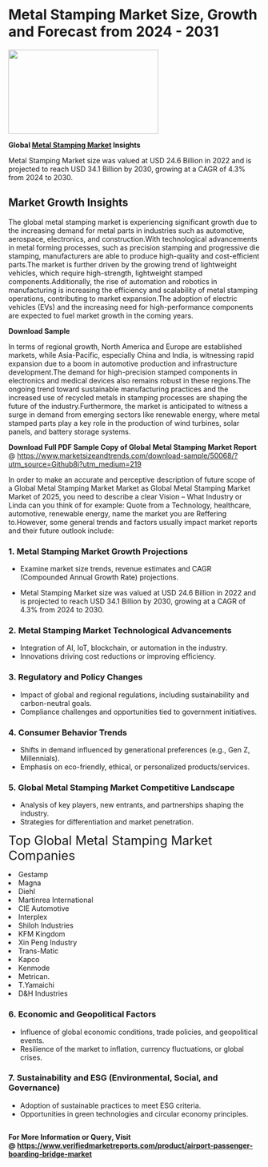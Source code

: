 <H1>Metal Stamping Market Size, Growth and Forecast from 2024 - 2031</H1><img class="aligncenter size-medium wp-image-584254" src="https://thirdeyenews.in/wp-content/uploads/2024/09/Global-Market-Research-300x168.jpeg" alt="" width="300" height="168" /><p><strong>Global&nbsp;<a href="https://www.marketsizeandtrends.com/download-sample/50068/?utm_source=Github8j?utm_medium=219">Metal Stamping Market</a> Insights</strong></p><p>Metal Stamping Market size was valued at USD 24.6 Billion in 2022 and is projected to reach USD 34.1 Billion by 2030, growing at a CAGR of 4.3% from 2024 to 2030.</p><p><h2>Market Growth Insights</h2> <p>The global metal stamping market is experiencing significant growth due to the increasing demand for metal parts in industries such as automotive, aerospace, electronics, and construction.With technological advancements in metal forming processes, such as precision stamping and progressive die stamping, manufacturers are able to produce high-quality and cost-efficient parts.The market is further driven by the growing trend of lightweight vehicles, which require high-strength, lightweight stamped components.Additionally, the rise of automation and robotics in manufacturing is increasing the efficiency and scalability of metal stamping operations, contributing to market expansion.The adoption of electric vehicles (EVs) and the increasing need for high-performance components are expected to fuel market growth in the coming years.</p> <p><strong>Download Sample</strong></p> <p>In terms of regional growth, North America and Europe are established markets, while Asia-Pacific, especially China and India, is witnessing rapid expansion due to a boom in automotive production and infrastructure development.The demand for high-precision stamped components in electronics and medical devices also remains robust in these regions.The ongoing trend toward sustainable manufacturing practices and the increased use of recycled metals in stamping processes are shaping the future of the industry.Furthermore, the market is anticipated to witness a surge in demand from emerging sectors like renewable energy, where metal stamped parts play a key role in the production of wind turbines, solar panels, and battery storage systems.</p> <p><span class=""><strong>Download Full PDF Sample Copy of Global Metal Stamping Market Report</strong> @ <a href="https://www.marketsizeandtrends.com/download-sample/50068/?utm_source=Github8j?utm_medium=219" target="_blank">https://www.marketsizeandtrends.com/download-sample/50068/?utm_source=Github8j?utm_medium=219</a></span></p><p>In order to make an accurate and perceptive description of future scope of a Global&nbsp;Metal Stamping Market Market as Global&nbsp;Metal Stamping Market Market of 2025, you need to describe a clear Vision &ndash; What Industry or Linda can you think of for example: Quote from a Technology, healthcare, automotive, renewable energy, name the market you are Reffering to.However, some general trends and factors usually impact market reports and their future outlook include:</p><h3>1.&nbsp;<strong>Metal Stamping Market Growth Projections</strong></h3><ul><li>Examine market size trends, revenue estimates and CAGR (Compounded Annual Growth Rate) projections.</li><li><p>Metal Stamping Market size was valued at USD 24.6 Billion in 2022 and is projected to reach USD 34.1 Billion by 2030, growing at a CAGR of 4.3% from 2024 to 2030.</p></li></ul><h3>2.&nbsp;<strong>Metal Stamping Market Technological Advancements</strong></h3><ul><li>Integration of AI, IoT, blockchain, or automation in the industry.</li><li>Innovations driving cost reductions or improving efficiency.</li></ul><h3>3.&nbsp;<strong>Regulatory and Policy Changes</strong></h3><ul><li>Impact of global and regional regulations, including sustainability and carbon-neutral goals.</li><li>Compliance challenges and opportunities tied to government initiatives.</li></ul><h3>4.&nbsp;<strong>Consumer Behavior Trends</strong></h3><ul><li>Shifts in demand influenced by generational preferences (e.g., Gen Z, Millennials).</li><li>Emphasis on eco-friendly, ethical, or personalized products/services.</li></ul><h3>5.&nbsp;<strong>Global Metal Stamping Market Competitive Landscape</strong></h3><ul><li>Analysis of key players, new entrants, and partnerships shaping the industry.</li><li>Strategies for differentiation and market penetration.</li></ul><p data-pm-slice="1 1 []"><span style="color: inherit; font-family: inherit; font-size: 25px;">Top Global Metal Stamping Market Companies</span></p><div class="" data-test-id=""><p><li>Gestamp</li><li> Magna</li><li> Diehl</li><li> Martinrea International</li><li> CIE Automotive</li><li> Interplex</li><li> Shiloh Industries</li><li> KFM Kingdom</li><li> Xin Peng Industry</li><li> Trans-Matic</li><li> Kapco</li><li> Kenmode</li><li> Metrican.</li><li> T.Yamaichi</li><li> D&H Industries</li></p></div><h3>6.&nbsp;<strong>Economic and Geopolitical Factors</strong></h3><ul><li>Influence of global economic conditions, trade policies, and geopolitical events.</li><li>Resilience of the market to inflation, currency fluctuations, or global crises.</li></ul><h3>7.&nbsp;<strong>Sustainability and ESG (Environmental, Social, and Governance)</strong></h3><ul><li>Adoption of sustainable practices to meet ESG criteria.</li><li>Opportunities in green technologies and circular economy principles.</li></ul><h2><strong style="font-size: 14px;">For More Information or Query, Visit @&nbsp;</strong><a style="background-color: #ffffff; font-size: 14px;" href="https://www.marketsizeandtrends.com/report/metal-stamping-market/" target="_blank">https://www.verifiedmarketreports.com/product/airport-passenger-boarding-bridge-market</a></h2>